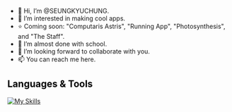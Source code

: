 - 👋 Hi, I’m @SEUNGKYUCHUNG.
- 👀 I’m interested in making cool apps.
- ⭐ Coming soon: "Computaris Astris", "Running App", "Photosynthesis", and "The Staff". 
- 🌱 I’m almost done with school. 
- 💞️ I’m looking forward to collaborate with you. 
- 📫 You can reach me here.
## <span style="color: black;" onmouseover="this.style.color='blue'" onmouseout="this.style.color='black'">Languages & Tools</span>

[![My Skills](https://skillicons.dev/icons?i=cpp,cs,python,java,azure,mysql,sqlite,docker,dotnet,visualstudio,vscode,pycharm,netbeans)](https://skillicons.dev)

